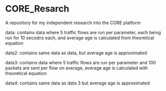 # CORE_Resarch
A repository for my independent research into the CORE platform

data: contains data where 5 traffic flows are run per parameter, each being run for 10 secodns each, and average age is calculated from theoretical equation

data2: contains same data as data, but average age is approximated

data3: contains data where 5 traffic flows are run per parameter and 100 packets are sent per flow on average, average age is calculated with theoretical equation

data4: contains same data as data 3 but average age is approximated
